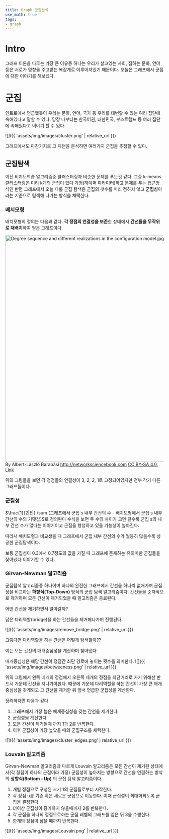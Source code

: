 ```yaml
---
title: Graph 군집분석
use_math: true
tags:
- graph
---
```


# Intro
그래프 이론을 다루는 가장 큰 이유중 하나는 우리가 살고있는 사회, 접하는 문화, 언어 등은 서로가 영향을 주고받는 복잡계로 이루어져있기 때문이다.
오늘은 그래프에서 군집에 대한 이야기를 해보겠다.

# 군집
인트로에서 언급했듯이 우리는 문화, 언어, 국가 등 우리를 대변할 수 있는 여러 집단에 속해있다고 말할 수 있다. 
당장 나부터는 한국어권, 대한민국, 부스트캠프 등 여러 집단에 속해있다고 이야기 할 수 있다.

![]({{ 'assets/img/images/cluster.png' | relative_url }})

그래프에서도 마찬가지로 그 패턴을 분석하면 여러가지 군집을 추정할 수 있다.

## 군집탐색
이전 비지도학습 알고리즘중 클러스터링과 비슷한 문제를 푸는것 같다.
그중 k-means 클러스터링은 미리 k개의 군집이 있다 가정(하이퍼 파라미터)하고 문제를 푸는 접근방식인 반면 그래프에서 오늘 다룰 군집 탐색은 군집의 갯수를 미리 정하지 않고 **군집성**이라는 기준으로 탐색해 나가는 방식을 채택한다.
### 배치모형
배치모형의 정의는 다음과 같다.
**각 정점의 연결성을 보존**한 상태에서 **간선들을 무작위로 재배치**하여 얻은 그래프이다.
<p><a href="https://commons.wikimedia.org/wiki/File:Degree_sequence_and_different_realizations_in_the_configuration_model.jpg#/media/File:Degree_sequence_and_different_realizations_in_the_configuration_model.jpg"><img src="https://upload.wikimedia.org/wikipedia/commons/d/d5/Degree_sequence_and_different_realizations_in_the_configuration_model.jpg" alt="Degree sequence and different realizations in the configuration model.jpg" height="720" width="822"></a><br>By Albert-László Barabási <a rel="nofollow" class="external free" href="http://networksciencebook.com/">http://networksciencebook.com</a> <a href="https://creativecommons.org/licenses/by-sa/4.0" title="Creative Commons Attribution-Share Alike 4.0">CC BY-SA 4.0</a>, <a href="https://commons.wikimedia.org/w/index.php?curid=64457482">Link</a></p>


위의 그림들을 보면 각 정점들의 연결성이 3, 2, 2, 1로 고정되어있지만 전부 각기 다른 그래프들이다. 


### 군집성
$\frac{1}{2|E|} \sum (그래프에서 군집 s 내부 간선의 수 - 배치모형에서 군집 s 내부 간선의 수의 기댓값)$로 정의된다
수식을 보면 두 수의 차이가 크면 클수록 군집 s의 내부 간선 수가 많다는 이야기이고 군집을 형성하고 있을 가능성이 높아진다. 

따라서 배치모형과 비교샜을 때 그래프에서 군집 내부 간선의 수가 월등히 많을수록 성공한 군집탐색이다.

보통 군집성이 0.3에서 0.7정도의 값을 가질 때 그래프에 존재하는 유의미한 군집들을 찾아냈다 이야기할 수 있다.

### Girvan-Newman 알고리즘

군집탐색 알고리즘중 하나이며 하나의 완전한 그래프에서 간선을 하나씩 없애가며 군집성을 비교하는 **하향식(Top-Down)** 방식의 군집 탐색 알고리즘이다.
간선들을 순차적으로 제거하며 모든 간선이 제거되었을 때 알고리즘은 종료된다.

어떤 간선을 제거하면서 알아갈까?

답은 다리역할(bridge)을 하는 간선들을 제거해나가며 진행된다.

![]({{ 'assets/img/images/remove_bridge.png' | relative_url }})

그렇다면 다리역할을 하는 간선은 어떻게 탐색할까??

이는 모든 간선의 매개중심성을 계산하며 찾아낸다.

매개중심성은 해당 간선이 정점간 최단 경로에 놓이는 횟수를 의미한다.
![]({{ 'assets/img/images/betweeness.png' | relative_url }})

위의 그림에서 왼쪽 네개의 정점에서 오른쪽 네개의 정점을 최단거리로 가기 위해선 반드시 가운데 간선을 지나가야한다. 때문에 가운데 다리역할을 하는 간선이 가장 큰 매개중심성을 갖게되고 그 간선을 제거한 뒤 앞서 언급한 군집성을 계산한다.

정리하자면 다음과 같다
1. 그래프에서 가장 높은 매개중심성을 갖는 간선을 제거한다.
2. 군집성을 계산한다.
3. 모든 간선이 제거될때 까지 1과 2를 반복한다.
4. 이후 군집성이 가장 높았을 때의 군집구조를 채택한다.

![]({{ 'assets/img/images/cluster_edges.png' | relative_url }})


### Louvain 알고리즘
 Girvan-Newman 알고리즘과 다르게 Louvain 알고리즘은 모든 간선이 제거된 상태에서(각 정점이 하나의 군집이라 가정) 군집성이 높아지는 방향으로 간선을 연결하는 방식의 **상향식(Bottom - Up)** 의 군집 탐색 알고리즘이다.
 
 1. 개별 정점으로 구성된 크기 1의 군집들로부터 시작한다.
 2. 각 정점 u를 기존 혹은 새로운 군집으로 이동한다. 이때 군집성이 최대화되도록 군집을 결정한다.
 3. 더이상 군집성이 증가하지 않을때까지 2를 반복한다.
 4. 각 군집을 하나의 정점으로하는 군집 레벨의 그래프를 얻은 뒤 3을 수행한다.
 5. 한개의 정점이 남을 때까지 반복한다.

![]({{ 'assets/img/images/Louvain.png' | relative_url }})

